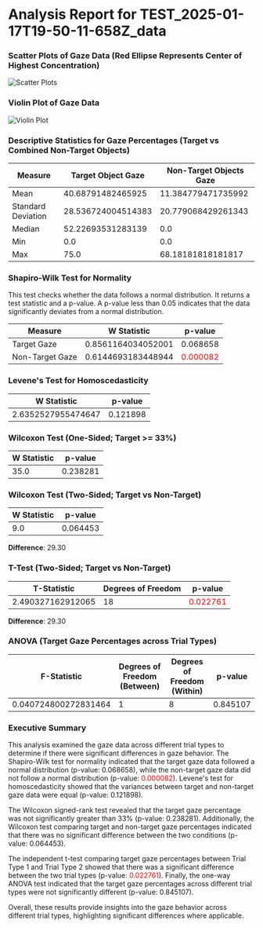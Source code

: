 # Analysis Report for TEST_2025-01-17T19-50-11-658Z_data
### Scatter Plots of Gaze Data (Red Ellipse Represents Center of Highest Concentration)
![Scatter Plots](/home/ryhunsaker/GitHubRepos/GazeTracking/data/TEST_2025-01-17T19-50-11-658Z_data/scatter_plots.png)
### Violin Plot of Gaze Data
![Violin Plot](/home/ryhunsaker/GitHubRepos/GazeTracking/data/TEST_2025-01-17T19-50-11-658Z_data/violin_plot.png)
### Descriptive Statistics for Gaze Percentages (Target vs Combined Non-Target Objects)
| Measure            | Target Object Gaze | Non-Target Objects Gaze |
| ------------------ | ------------------ | ----------------------- |
| Mean               | 40.68791482465925  | 11.384779471735992      |
| Standard Deviation | 28.536724004514383 | 20.779068429261343      |
| Median             | 52.22693531283139  | 0.0                     |
| Min                | 0.0                | 0.0                     |
| Max                | 75.0               | 68.18181818181817       |
### Shapiro-Wilk Test for Normality
This test checks whether the data follows a normal distribution. It returns a test statistic and a p-value. A p-value less than 0.05 indicates that the data significantly deviates from a normal distribution.

| Measure         | W Statistic        | p-value                                 |
| --------------- | ------------------ | --------------------------------------- |
| Target Gaze     | 0.8561164034052001 | 0.068658                                |
| Non-Target Gaze | 0.6144693183448944 | <span style="color:red">0.000082</span> |
### Levene's Test for Homoscedasticity
| W Statistic        | p-value  |
| ------------------ | -------- |
| 2.6352527955474647 | 0.121898 |
### Wilcoxon Test (One-Sided; Target >= 33%)
| W Statistic | p-value  |
| ----------- | -------- |
| 35.0        | 0.238281 |
### Wilcoxon Test (Two-Sided; Target vs Non-Target)
| W Statistic | p-value  |
| ----------- | -------- |
| 9.0         | 0.064453 |
**Difference**: 29.30
### T-Test (Two-Sided; Target vs Non-Target)
| T-Statistic       | Degrees of Freedom | p-value                                 |
| ----------------- | ------------------ | --------------------------------------- |
| 2.490327162912065 | 18                 | <span style="color:red">0.022761</span> |
**Difference**: 29.30
### ANOVA (Target Gaze Percentages across Trial Types)
| F-Statistic          | Degrees of Freedom (Between) | Degrees of Freedom (Within) | p-value  |
| -------------------- | ---------------------------- | --------------------------- | -------- |
| 0.040724800272831464 | 1                            | 8                           | 0.845107 |

### Executive Summary

This analysis examined the gaze data across different trial types to determine if there were significant differences in gaze behavior. The Shapiro-Wilk test for normality indicated that the target gaze data followed a normal distribution (p-value: 0.068658), while the non-target gaze data did not follow a normal distribution (p-value: <span style="color:red">0.000082</span>). Levene's test for homoscedasticity showed that the variances between target and non-target gaze data were equal (p-value: 0.121898).

The Wilcoxon signed-rank test revealed that the target gaze percentage was not significantly greater than 33% (p-value: 0.238281). Additionally, the Wilcoxon test comparing target and non-target gaze percentages indicated that there was no significant difference between the two conditions (p-value: 0.064453).

The independent t-test comparing target gaze percentages between Trial Type 1 and Trial Type 2 showed that there was a significant difference between the two trial types (p-value: <span style="color:red">0.022761</span>). Finally, the one-way ANOVA test indicated that the target gaze percentages across different trial types were not significantly different (p-value: 0.845107).

Overall, these results provide insights into the gaze behavior across different trial types, highlighting significant differences where applicable.

